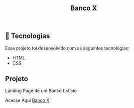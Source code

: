 <h2 align="center">
  Banco X
</h2>

<br>

## 🚀 Tecnologias

Esse projeto foi desenvolvido com as seguintes tecnologias:

- HTML
- CSS

## Projeto

Landing Page de um Banco fictício

Acesse Aqui <a href="https://carlosmartins33.github.io/Banco-X/">Banco X</a>  
